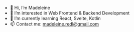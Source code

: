 - 👋 Hi, I’m Madeleine
- 👀 I’m interested in Web Frontend & Backend Development
- 🌱 I’m currently learning React, Svelte, Kotlin
- 📫 Contact me: madeleine.redl@gmail.com

<!---
MadeleineR/MadeleineR is a ✨ special ✨ repository because its `README.md` (this file) appears on your GitHub profile.
You can click the Preview link to take a look at your changes.
--->
